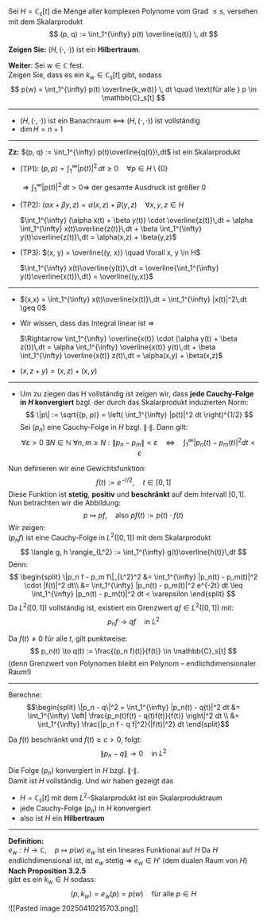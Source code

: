 Sei $H = \mathbb{C}_s[t]$ die Menge aller komplexen Polynome vom Grad $\leq s$, versehen mit dem Skalarprodukt
$$
(p, q) := \int_1^{\infty} p(t) \overline{q(t)} \, dt
$$

**Zeigen Sie:** $(H, (\cdot, \cdot))$ ist ein **Hilbertraum**.

**Weiter**: Sei $w \in \mathbb{C}$ fest.  
Zeigen Sie, dass es ein $k_w \in \mathbb{C}_s[t]$ gibt, sodass
$$
p(w) = \int_1^{\infty} p(t) \overline{k_w(t)} \, dt \quad \text{für alle } p \in \mathbb{C}_s[t]
$$

---

- $(H, (\cdot,\cdot))$ ist ein Banachraum ⟺ $(H, (\cdot,\cdot))$ ist vollständig
- $\dim H = n+1$

---

**Zz:** $(p, q) := \int_1^{\infty} p(t)\overline{q(t)}\,dt$ ist ein Skalarprodukt

- (TP1): $(p, p) = \int_1^{\infty} |p(t)|^2\,dt \geq 0 \quad \forall p \in H \setminus \{0\}$

  $\Rightarrow \int_1^{\infty} |p(t)|^2\,dt > 0 \Rightarrow$ der gesamte Ausdruck ist größer $0$

- (TP2): $(\alpha x + \beta y, z) = \alpha(x, z) + \beta(y, z) \quad \forall x, y, z \in H$

  $\int_1^{\infty} (\alpha x(t) + \beta y(t)) \cdot \overline{z(t)}\,dt = \alpha \int_1^{\infty} x(t)\overline{z(t)}\,dt + \beta \int_1^{\infty} y(t)\overline{z(t)}\,dt = \alpha(x,z) + \beta(y,z)$

- (TP3): $(x, y) = \overline{(y, x)} \quad \forall x, y \in H$

  $\int_1^{\infty} x(t)\overline{y(t)}\,dt = \overline{\int_1^{\infty} y(t)\overline{x(t)}\,dt} = \overline{(y,x)}$

---

- $(x,x) = \int_1^{\infty} x(t)\overline{x(t)}\,dt = \int_1^{\infty} |x(t)|^2\,dt \geq 0$  
- Wir wissen, dass das Integral linear ist ⇒  

  $\Rightarrow \int_1^{\infty} \overline{x(t)} \cdot (\alpha y(t) + \beta z(t))\,dt = \alpha \int_1^{\infty} \overline{x(t)} y(t)\,dt + \beta \int_1^{\infty} \overline{x(t)} z(t)\,dt = \alpha(x,y) + \beta(x,z)$

- $(x, z+y) = (x,z) + (x,y)$

---

- Um zu ziegen das H vollständig ist zeigen  wir, dass **jede Cauchy-Folge in $H$ konvergiert** bzgl. der durch das Skalarprodukt induzierten Norm:
$$
\|p\| := \sqrt{(p, p)} = \left( \int_1^{\infty} |p(t)|^2 dt \right)^{1/2}
$$
Sei $(p_n)$ eine Cauchy-Folge in $H$ bzgl. $\|\cdot\|$.
Dann gilt:
$$
\forall \varepsilon > 0\ \exists N \in \mathbb{N}\ \forall n, m \geq N : \|p_n - p_m\| < \varepsilon
\quad \Leftrightarrow \quad
\int_1^{\infty} |p_n(t) - p_m(t)|^2 dt < \varepsilon
$$

Nun definieren wir eine Gewichtsfunktion:
$$
f(t) := e^{-t/2}, \quad t \in [0,1]
$$
Diese Funktion ist **stetig**, **positiv** und **beschränkt** auf dem Intervall $[0,1]$.
Nun betrachten wir die Abbildung:
$$
p \mapsto pf,\quad\text{also } pf(t) := p(t) \cdot f(t)
$$
Wir zeigen:  
$(p_n f)$ ist eine Cauchy-Folge in $L^2([0,1])$ mit dem Skalarprodukt
$$
\langle g, h \rangle_{L^2} := \int_1^{\infty} g(t)\overline{h(t)}\,dt
$$
Denn:
$$
\begin{split}
\|p_n f - p_m f\|_{L^2}^2
&= \int_1^{\infty} |p_n(t) - p_m(t)|^2 \cdot |f(t)|^2 dt\\
&= \int_1^{\infty} |p_n(t) - p_m(t)|^2 e^{-2t} dt
\leq \int_1^{\infty} |p_n(t) - p_m(t)|^2 dt < \varepsilon
\end{split}
$$
Da $L^2([0,1])$ vollständig ist, existiert ein Grenzwert $qf \in L^2([0,1])$ mit:
$$
p_n f \to qf \quad \text{in } L^2
$$

Da $f(t) \neq 0$ für alle $t$, gilt punktweise:
$$
p_n(t) \to q(t) := \frac{(p_n f)(t)}{f(t)} \in \mathbb{C}_s[t]
$$
(denn Grenzwert von Polynomen bleibt ein Polynom – endlichdimensionaler Raum!)

---

Berechne:
$$\begin{split}
\|p_n - q\|^2
= \int_1^{\infty} |p_n(t) - q(t)|^2 dt
&= \int_1^{\infty} \left| \frac{p_n(t)f(t) - q(t)f(t)}{f(t)} \right|^2 dt \\
&= \int_1^{\infty} \frac{|p_n f - q f|^2}{|f(t)|^2} dt
\end{split}$$

Da $f(t)$ beschränkt und $f(t) \geq c > 0$, folgt:
$$
\|p_n - q\| \to 0 \quad \text{in } L^2
$$

Die Folge $(p_n)$ konvergiert in $H$ bzgl. $\|\cdot\|$.  
Damit ist $H$ vollständig. Und wir haben gezeigt das

- $H = \mathbb{C}_s[t]$ mit dem $L^2$-Skalarprodukt ist ein Skalarproduktraum
- jede Cauchy-Folge $(p_n)$ in $H$ konvergiert
- also ist $H$ ein **Hilbertraum**
----
**Definition:**  
$e_w : H \to \mathbb{C},\quad p \mapsto p(w)$
$e_w$ ist ein lineares Funktional auf $H$
Da $H$ endlichdimensional ist, ist $e_w$ stetig  ⇒ $e_w \in H'$ (dem dualen Raum von $H$)
**Nach Proposition 3.2.5**  
gibt es ein $k_w \in H$  sodass:
$$
(p, k_w) = e_w(p) = p(w) \quad \text{für alle } p \in H
$$
![[Pasted image 20250410215703.png]]